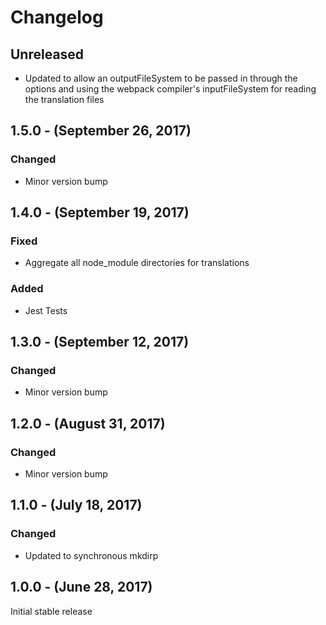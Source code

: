 Changelog
=========

Unreleased
----------
* Updated to allow an outputFileSystem to be passed in through the options and using the webpack compiler's inputFileSystem for reading the translation files

1.5.0 - (September 26, 2017)
------------------
### Changed
* Minor version bump

1.4.0 - (September 19, 2017)
------------------
### Fixed
* Aggregate all node_module directories for translations

### Added
* Jest Tests

1.3.0 - (September 12, 2017)
------------------
### Changed
* Minor version bump

1.2.0 - (August 31, 2017)
------------------
### Changed
* Minor version bump

1.1.0 - (July 18, 2017)
------------------
### Changed
* Updated to synchronous mkdirp

1.0.0 - (June 28, 2017)
------------------
Initial stable release
